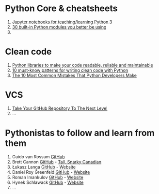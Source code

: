 <!--
.. title: Lake of Links
.. slug: lake-of-links
.. date: 2022-04-17 16:16:05 UTC+03:00
.. description: 
.. type: text
-->

# Python Core & cheatsheets
1. [Jupyter notebooks for teaching/learning Python 3](https://jerry-git.github.io/learn-python3/)
2. [30 built-in Python modules you better be using](https://sunscrapers.com/blog/30-built-in-python-modules-you-should-be-using/)
3.

# Clean code
1. [Python libraries to make your code readable, reliable and maintainable ](https://isaak.dev/2020/08/python-libraries-to-make-your-code-readable-and-maintainable)
2. [10 must-know patterns for writing clean code with Python](https://dev.to/alexomeyer/10-must-know-patterns-for-writing-clean-code-with-python-56bf)
3. [The 10 Most Common Mistakes That Python Developers Make](https://www.toptal.com/python/top-10-mistakes-that-python-programmers-make)

# VCS
1. [Take Your GitHub Repository To The Next Level](https://dev.to/eludadev/take-your-github-repository-to-the-next-level-17ge)
2. ...

# Pythonistas to follow and learn from them
1. Guido van Rossum [GitHub](https://github.com/gvanrossum)
2. Brett Cannon [GitHub](https://github.com/brettcannon) - [Tall, Snarky Canadian](https://snarky.ca/)
3. Łukasz Langa [GitHub](https://github.com/ambv) - [Website](https://lukasz.langa.pl/)
4. Daniel Roy Greenfeld  [GitHub](https://github.com/pydanny) - [Website](https://daniel.feldroy.com/)
5. Roman Imankulov [GitHub](https://github.com/imankulov) - [Website](https://roman.pt/)
6. Hynek Schlawack [GitHub](https://github.com/hynek) - [Website](https://hynek.me/)
7. ...
